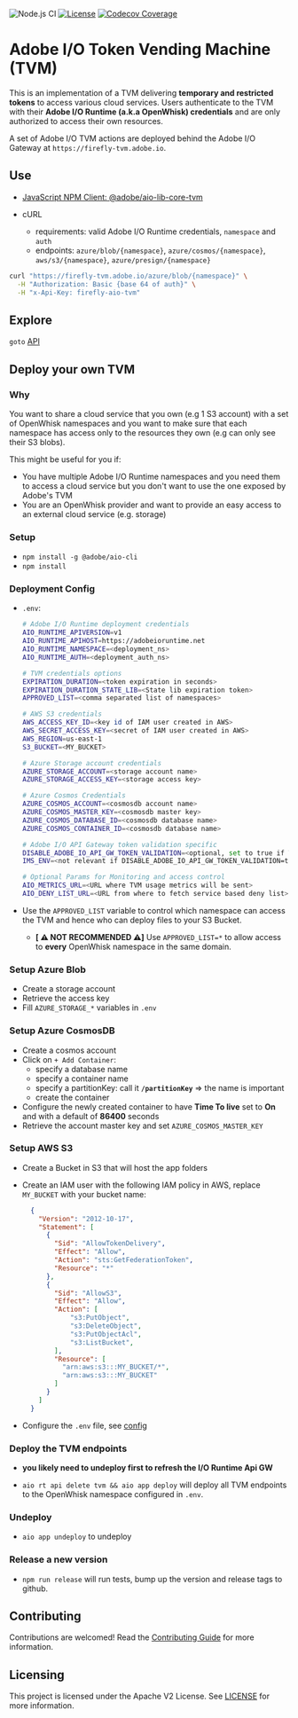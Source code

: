 ![Node.js CI](https://github.com/adobe/aio-tvm/workflows/Node.js%20CI/badge.svg)
[![License](https://img.shields.io/badge/License-Apache%202.0-blue.svg)](https://opensource.org/licenses/Apache-2.0)
[![Codecov Coverage](https://img.shields.io/codecov/c/github/adobe/aio-tvm/master.svg?style=flat-square)](https://codecov.io/gh/adobe/aio-tvm/)

# Adobe I/O Token Vending Machine (TVM)

This is an implementation of a TVM delivering **temporary and restricted tokens** to access various cloud services. Users authenticate
to the TVM with their **Adobe I/O Runtime (a.k.a OpenWhisk) credentials** and are only authorized to access their own resources.

A set of Adobe I/O TVM actions are deployed behind the Adobe I/O Gateway at `https://firefly-tvm.adobe.io`.

## Use

- [JavaScript NPM Client: @adobe/aio-lib-core-tvm](https://github.com/adobe/aio-lib-core-tvm#use)

- cURL
  - requirements: valid Adobe I/O Runtime credentials, `namespace` and `auth`
  - endpoints: `azure/blob/{namespace}`, `azure/cosmos/{namespace}`, `aws/s3/{namespace}`, `azure/presign/{namespace}`

```bash
curl "https://firefly-tvm.adobe.io/azure/blob/{namespace}" \
  -H "Authorization: Basic {base 64 of auth}" \
  -H "x-Api-Key: firefly-aio-tvm"
```

## Explore

`goto` [API](https://opensource.adobe.com/aio-tvm/docs/api.html)

## Deploy your own TVM

### Why

You want to share a cloud service that you own (e.g 1 S3 account) with a set of OpenWhisk namespaces and you want to
make sure that each namespace has access only to the resources they own (e.g can only see their S3 blobs).

This might be useful for you if:

- You have multiple Adobe I/O Runtime namespaces and you need them to access a cloud service but you don't want to use
  the one exposed by Adobe's TVM
- You are an OpenWhisk provider and want to provide an easy access to an external cloud service (e.g. storage)

### Setup

- `npm install -g @adobe/aio-cli`
- `npm install`

### Deployment Config

- `.env`:

  ```bash
  # Adobe I/O Runtime deployment credentials
  AIO_RUNTIME_APIVERSION=v1
  AIO_RUNTIME_APIHOST=https://adobeioruntime.net
  AIO_RUNTIME_NAMESPACE=<deployment_ns>
  AIO_RUNTIME_AUTH=<deployment_auth_ns>

  # TVM credentials options
  EXPIRATION_DURATION=<token expiration in seconds>
  EXPIRATION_DURATION_STATE_LIB=<State lib expiration token>
  APPROVED_LIST=<comma separated list of namespaces>

  # AWS S3 credentials
  AWS_ACCESS_KEY_ID=<key id of IAM user created in AWS>
  AWS_SECRET_ACCESS_KEY=<secret of IAM user created in AWS>
  AWS_REGION=us-east-1
  S3_BUCKET=<MY_BUCKET>

  # Azure Storage account credentials
  AZURE_STORAGE_ACCOUNT=<storage account name>
  AZURE_STORAGE_ACCESS_KEY=<storage access key>

  # Azure Cosmos Credentials
  AZURE_COSMOS_ACCOUNT=<cosmosdb account name>
  AZURE_COSMOS_MASTER_KEY=<cosmosdb master key>
  AZURE_COSMOS_DATABASE_ID=<cosmosdb database name>
  AZURE_COSMOS_CONTAINER_ID=<cosmosdb database name>

  # Adobe I/O API Gateway token validation specific
  DISABLE_ADOBE_IO_API_GW_TOKEN_VALIDATION=<optional, set to true if TVM is not deployed behind the Adobe I/O API Gateway>
  IMS_ENV=<not relevant if DISABLE_ADOBE_IO_API_GW_TOKEN_VALIDATION=true, IMS env for validating the Adobe I/O API Gateway token>

  # Optional Params for Monitoring and access control
  AIO_METRICS_URL=<URL where TVM usage metrics will be sent>
  AIO_DENY_LIST_URL=<URL from where to fetch service based deny list>
  ```

- Use the `APPROVED_LIST` variable to control which namespace can access the TVM and
  hence who can deploy files to your S3 Bucket.
  - **[ ⚠️ NOT RECOMMENDED ⚠️]** Use `APPROVED_LIST=*` to allow access to
    **every** OpenWhisk namespace in the same domain.

### Setup Azure Blob

- Create a storage account
- Retrieve the access key
- Fill `AZURE_STORAGE_*` variables in `.env`

### Setup Azure CosmosDB

- Create a cosmos account
- Click on `+ Add Container`:
  - specify a database name
  - specify a container name
  - specify a partitionKey: call it **`/partitionKey`** => the name is important
  - create the container
- Configure the newly created container to have **Time To live** set to **On** and with a default of **86400** seconds
- Retrieve the account master key and set `AZURE_COSMOS_MASTER_KEY`

### Setup AWS S3

- Create a Bucket in S3 that will host the app folders
- Create an IAM user with the following IAM policy in AWS, replace `MY_BUCKET` with your bucket name:

  ```json
    {
      "Version": "2012-10-17",
      "Statement": [
        {
          "Sid": "AllowTokenDelivery",
          "Effect": "Allow",
          "Action": "sts:GetFederationToken",
          "Resource": "*"
        },
        {
          "Sid": "AllowS3",
          "Effect": "Allow",
          "Action": [
              "s3:PutObject",
              "s3:DeleteObject",
              "s3:PutObjectAcl",
              "s3:ListBucket",
          ],
          "Resource": [
            "arn:aws:s3:::MY_BUCKET/*",
            "arn:aws:s3:::MY_BUCKET"
          ]
        }
      ]
    }
  ```

- Configure the `.env` file, see [config](#deployment-config)

### Deploy the TVM endpoints

- **you likely need to undeploy first to refresh the I/O Runtime Api GW**

- `aio rt api delete tvm && aio app deploy` will deploy all TVM endpoints to the OpenWhisk namespace configured in `.env`.

### Undeploy

- `aio app undeploy` to undeploy

### Release a new version

- `npm run release` will run tests, bump up the version and release tags to github.

## Contributing

Contributions are welcomed! Read the [Contributing Guide](./.github/CONTRIBUTING.md) for more information.

## Licensing

This project is licensed under the Apache V2 License. See [LICENSE](LICENSE) for more information.

